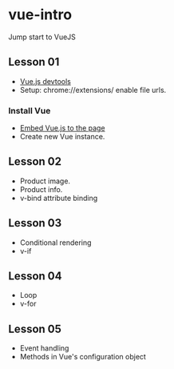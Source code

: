 # vue-intro
Jump start to VueJS

## Lesson 01
- [Vue.js devtools](https://chrome.google.com/webstore/detail/vuejs-devtools/nhdogjmejiglipccpnnnanhbledajbpd)
- Setup: chrome://extensions/ enable file urls.

### Install Vue
- [Embed Vue.js to the page](https://vuejs.org/v2/guide/installation.html#CDN)
- Create new Vue instance.

## Lesson 02
- Product image.
- Product info.
- v-bind attribute binding

## Lesson 03
- Conditional rendering
- v-if

## Lesson 04
- Loop
- v-for

## Lesson 05
- Event handling
- Methods in Vue's configuration object